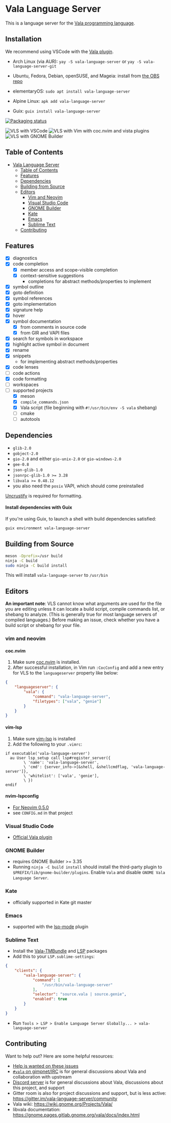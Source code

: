 # Vala Language Server

This is a language server for the [Vala programming language](https://vala-project.org).

## Installation

We recommend using VSCode with the [Vala plugin](https://marketplace.visualstudio.com/items?itemName=prince781.vala).

- Arch Linux (via AUR): `yay -S vala-language-server`
  or `yay -S vala-language-server-git`

- Ubuntu, Fedora, Debian, openSUSE, and Mageia: install from [the OBS repo](https://software.opensuse.org//download.html?project=home%3APrince781&package=vala-language-server)

- elementaryOS: `sudo apt install vala-language-server`

- Alpine Linux: `apk add vala-language-server`

- Guix: `guix install vala-language-server`

[![Packaging status](https://repology.org/badge/vertical-allrepos/vala-language-server.svg)](https://repology.org/project/vala-language-server/versions)

![VLS with VSCode](images/vls-vscode.png)
![VLS with Vim with coc.nvim and vista plugins](images/vls-vim.png)
![VLS with GNOME Builder](images/vls-gb.png)

## Table of Contents
- [Vala Language Server](#vala-language-server)
  - [Table of Contents](#table-of-contents)
  - [Features](#features)
  - [Dependencies](#dependencies)
  - [Building from Source](#building-from-source)
  - [Editors](#editors)
    - [Vim and Neovim](#vim-and-neovim)
    - [Visual Studio Code](#visual-studio-code)
    - [GNOME Builder](#gnome-builder)
    - [Kate](#kate)
    - [Emacs](#emacs)
    - [Sublime Text](#sublime-text)
  - [Contributing](#contributing)

## Features
- [x] diagnostics
- [x] code completion
    - [x] member access and scope-visible completion
    - [x] context-sensitive suggestions
        - completions for abstract methods/properties to implement
- [x] symbol outline
- [x] goto definition
- [x] symbol references
- [x] goto implementation
- [x] signature help
- [x] hover
- [x] symbol documentation
    - [x] from comments in source code
    - [x] from GIR and VAPI files
- [x] search for symbols in workspace
- [x] highlight active symbol in document
- [x] rename
- [x] snippets
    - for implementing abstract methods/properties
- [x] code lenses
- [ ] code actions
- [x] code formatting
- [ ] workspaces
- [ ] supported projects
    - [x] meson
    - [x] `compile_commands.json`
    - [x] Vala script (file beginning with `#!/usr/bin/env -S vala` shebang)
    - [ ] cmake
    - [ ] autotools

## Dependencies
- `glib-2.0`
- `gobject-2.0`
- `gio-2.0` and either `gio-unix-2.0` or `gio-windows-2.0`
- `gee-0.8`
- `json-glib-1.0`
- `jsonrpc-glib-1.0 >= 3.28`
- `libvala >= 0.48.12`
- you also need the `posix` VAPI, which should come preinstalled

[Uncrustify](http://uncrustify.sourceforge.net/) is required for formatting.

#### Install dependencies with Guix

If you're using Guix, to launch a shell with build dependencies satisfied:
```sh
guix environment vala-language-server
```

## Building from Source
```sh
meson -Dprefix=/usr build
ninja -C build
sudo ninja -C build install
```

This will install `vala-language-server` to `/usr/bin`

## Editors

**An important note**: VLS cannot know what arguments are used for the file you are editing unless it can locate a build script, compile commands list, or shebang to analyze. (This is generally true for most language servers of compiled languages.) Before making an issue, check whether you have a build script or shebang for your file.

### vim and neovim

#### coc.nvim
1. Make sure [coc.nvim](https://github.com/neoclide/coc.nvim) is installed.
2. After successful installation, in Vim run `:CocConfig` and add a new entry
   for VLS to the `languageserver` property like below:

```json
{
    "languageserver": {
        "vala": {
            "command": "vala-language-server",
            "filetypes": ["vala", "genie"]
        }
    }
}
```

#### vim-lsp
1. Make sure [vim-lsp](https://github.com/prabirshrestha/vim-lsp) is installed
2. Add the following to your `.vimrc`:

```vim
if executable('vala-language-server')
  au User lsp_setup call lsp#register_server({
        \ 'name': 'vala-language-server',
        \ 'cmd': {server_info->[&shell, &shellcmdflag, 'vala-language-server']},
        \ 'whitelist': ['vala', 'genie'],
        \ })
endif
```

#### nvim-lspconfig
- [For Neovim 0.5.0](https://github.com/neovim/nvim-lspconfig)
- see `CONFIG.md` in that project

### Visual Studio Code
- [Official Vala plugin](https://marketplace.visualstudio.com/items?itemName=prince781.vala)

### GNOME Builder
- requires GNOME Builder >= 3.35
- Running `ninja -C build install` should install the third-party plugin to `$PREFIX/lib/gnome-builder/plugins`. Enable `Vala` and disable `GNOME Vala Language Server`.

### Kate
- officially supported in Kate git master

### Emacs
- supported with the [lsp-mode](https://github.com/emacs-lsp/lsp-mode) plugin

### Sublime Text
- Install the [Vala-TMBundle](https://packagecontrol.io/packages/Vala-TMBundle) and [LSP](https://github.com/sublimelsp/LSP) packages
- Add this to your `LSP.sublime-settings`:
```json
{
    "clients": {
        "vala-language-server": {
            "command": [
                "/usr/bin/vala-language-server"
            ],
            "selector": "source.vala | source.genie",
            "enabled": true
        }
    }
}
```
- Run `Tools > LSP > Enable Language Server Globally... > vala-language-server`

## Contributing
Want to help out? Here are some helpful resources:

- [Help is wanted on these issues](https://github.com/Prince781/vala-language-server/issues?q=is%3Aissue+is%3Aopen+label%3A%22help+wanted%22)
- [`#vala` on gimpnet/IRC](irc://irc.gnome.org/vala) is for general discussions about Vala and collaboration with upstream
- [Discord server](https://discord.gg/YFAzjSVHt7) is for general discussions about Vala, discussions about this project, and support
- Gitter room is also for project discussions and support, but is less active: https://gitter.im/vala-language-server/community
- Vala wiki: https://wiki.gnome.org/Projects/Vala/
- libvala documentation: https://gnome.pages.gitlab.gnome.org/vala/docs/index.html
